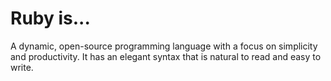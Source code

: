 # Ruby is...

A dynamic, open-source programming language with a focus on simplicity and productivity. It has an elegant syntax that is natural to read and easy to write.